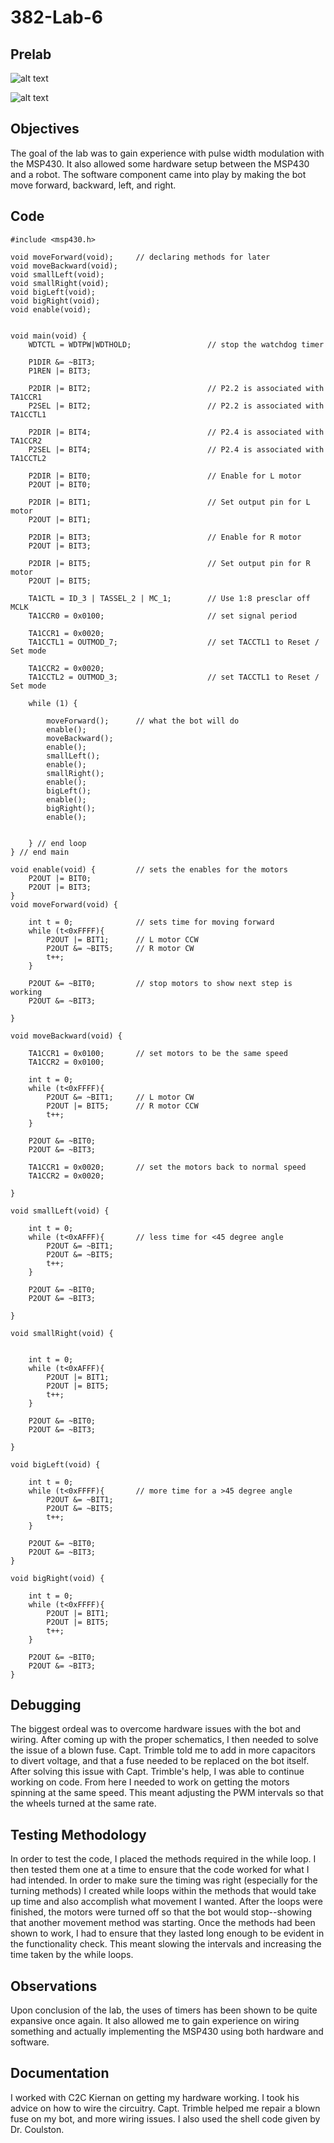 # 382-Lab-6
## Prelab
![alt text](https://raw.githubusercontent.com/SeanGavan/382-Lab-6/master/Images/Hardware.png "Prelab Schematic")  

![alt text](https://raw.githubusercontent.com/SeanGavan/382-Lab-6/master/Images/MSP430.png "Prelab MSP430")
## Objectives
The goal of the lab was to gain experience with pulse width modulation with the MSP430. It also allowed some hardware setup between the MSP430 and a robot. The software component came into play by making the bot move forward, backward, left, and right.
## Code
```
#include <msp430.h>

void moveForward(void);		// declaring methods for later
void moveBackward(void);
void smallLeft(void);
void smallRight(void);
void bigLeft(void);
void bigRight(void);
void enable(void);


void main(void) {
    WDTCTL = WDTPW|WDTHOLD;                 // stop the watchdog timer

    P1DIR &= ~BIT3;
    P1REN |= BIT3;

    P2DIR |= BIT2;							// P2.2 is associated with TA1CCR1
    P2SEL |= BIT2;							// P2.2 is associated with TA1CCTL1

    P2DIR |= BIT4;							// P2.4 is associated with TA1CCR2
    P2SEL |= BIT4;							// P2.4 is associated with TA1CCTL2

    P2DIR |= BIT0;							// Enable for L motor
    P2OUT |= BIT0;

    P2DIR |= BIT1;						    // Set output pin for L motor
    P2OUT |= BIT1;

    P2DIR |= BIT3;							// Enable for R motor
    P2OUT |= BIT3;

    P2DIR |= BIT5;							// Set output pin for R motor
    P2OUT |= BIT5;

	TA1CTL = ID_3 | TASSEL_2 | MC_1;		// Use 1:8 presclar off MCLK
    TA1CCR0 = 0x0100;						// set signal period

    TA1CCR1 = 0x0020;
    TA1CCTL1 = OUTMOD_7;					// set TACCTL1 to Reset / Set mode

    TA1CCR2 = 0x0020;
    TA1CCTL2 = OUTMOD_3;					// set TACCTL1 to Reset / Set mode

    while (1) {

    	moveForward();		// what the bot will do
    	enable();
    	moveBackward();
    	enable();
    	smallLeft();
    	enable();
    	smallRight();
    	enable();
    	bigLeft();
    	enable();
    	bigRight();
    	enable();


    } // end loop
} // end main

void enable(void) {			// sets the enables for the motors
    P2OUT |= BIT0;
    P2OUT |= BIT3;
}
void moveForward(void) {

	int t = 0;				// sets time for moving forward
	while (t<0xFFFF){
	    P2OUT |= BIT1;		// L motor CCW
	    P2OUT &= ~BIT5;		// R motor CW
		t++;
	}

    P2OUT &= ~BIT0;			// stop motors to show next step is working
    P2OUT &= ~BIT3;

}

void moveBackward(void) {

    TA1CCR1 = 0x0100;		// set motors to be the same speed
    TA1CCR2 = 0x0100;

	int t = 0;
	while (t<0xFFFF){
	    P2OUT &= ~BIT1;		// L motor CW
	    P2OUT |= BIT5;		// R motor CCW
		t++;
	}

    P2OUT &= ~BIT0;
    P2OUT &= ~BIT3;

    TA1CCR1 = 0x0020;		// set the motors back to normal speed
    TA1CCR2 = 0x0020;

}

void smallLeft(void) {

	int t = 0;
	while (t<0xAFFF){		// less time for <45 degree angle
		P2OUT &= ~BIT1;
		P2OUT &= ~BIT5;
		t++;
	}

    P2OUT &= ~BIT0;
    P2OUT &= ~BIT3;

}

void smallRight(void) {


	int t = 0;
	while (t<0xAFFF){
		P2OUT |= BIT1;
		P2OUT |= BIT5;
		t++;
	}

    P2OUT &= ~BIT0;
    P2OUT &= ~BIT3;

}

void bigLeft(void) {

	int t = 0;
	while (t<0xFFFF){		// more time for a >45 degree angle
		P2OUT &= ~BIT1;
		P2OUT &= ~BIT5;
		t++;
	}

    P2OUT &= ~BIT0;
    P2OUT &= ~BIT3;
}

void bigRight(void) {

	int t = 0;
	while (t<0xFFFF){
		P2OUT |= BIT1;
		P2OUT |= BIT5;
		t++;
	}

    P2OUT &= ~BIT0;
    P2OUT &= ~BIT3;
}

```
## Debugging
The biggest ordeal was to overcome hardware issues with the bot and wiring. After coming up with the proper schematics, I then needed to solve the issue of a blown fuse. Capt. Trimble told me to add in more capacitors to divert voltage, and that a fuse needed to be replaced on the bot itself. After solving this issue with Capt. Trimble's help, I was able to continue working on code. From here I needed to work on getting the motors spinning at the same speed. This meant adjusting the PWM intervals so that the wheels turned at the same rate. 
## Testing Methodology 
In order to test the code, I placed the methods required in the while loop. I then tested them one at a time to ensure that the code worked for what I had intended. In order to make sure the timing was right (especially for the turning methods) I created while loops within the methods that would take up time and also accomplish what movement I wanted. After the loops were finished, the motors were turned off so that the bot would stop--showing that another movement method was starting. Once the methods had been shown to work, I had to ensure that they lasted long enough to be evident in the functionality check. This meant slowing the intervals and increasing the time taken by the while loops.
## Observations
Upon conclusion of the lab, the uses of timers has been shown to be quite expansive once again. It also allowed me to gain experience on wiring something and actually implementing the MSP430 using both hardware and software. 
## Documentation
I worked with C2C Kiernan on getting my hardware working. I took his advice on how to wire the circuitry. Capt. Trimble helped me repair a blown fuse on my bot, and more wiring issues. I also used the shell code given by Dr. Coulston.
